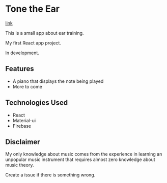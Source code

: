 # Tone the Ear

[link](https://demo-tone-the-ear.snowme34.com/)

This is a small app about ear training.

My first React app project.

In development.

## Features

* A piano that displays the note being played
* More to come

## Technologies Used

* React
* Material-ui
* Firebase

## Disclaimer

My only knowledge about music comes
from the experience in learning an unpopular music
instrument that requires almost zero knowledge
about music theory.

Create a issue if there is something wrong.
